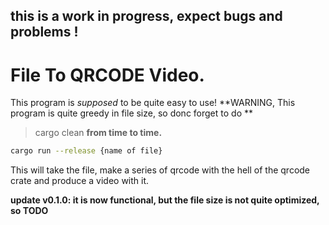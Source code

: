 ## this is a work in progress, expect bugs and problems ! 

# File To QRCODE Video.

This program is *supposed* to be quite easy to use!
**WARNING, This program is quite greedy in file size, so donc forget to do **
> cargo clean 
**from time to time.**
```bash
cargo run --release {name of file}
```


This will take the file, make a series of qrcode with the hell of the qrcode crate and produce a video with it. 

**update v0.1.0: it is now functional, but the file size is not quite optimized, so TODO**

